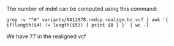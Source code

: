The number of indel can be computed using this command:

```
grep -v "^#" variants/NA12878.rmdup.realign.hc.vcf | awk '{ if(length($4) != length($5)) { print $0 } }' | wc -l 
```

We have 77 in the realigned vcf




